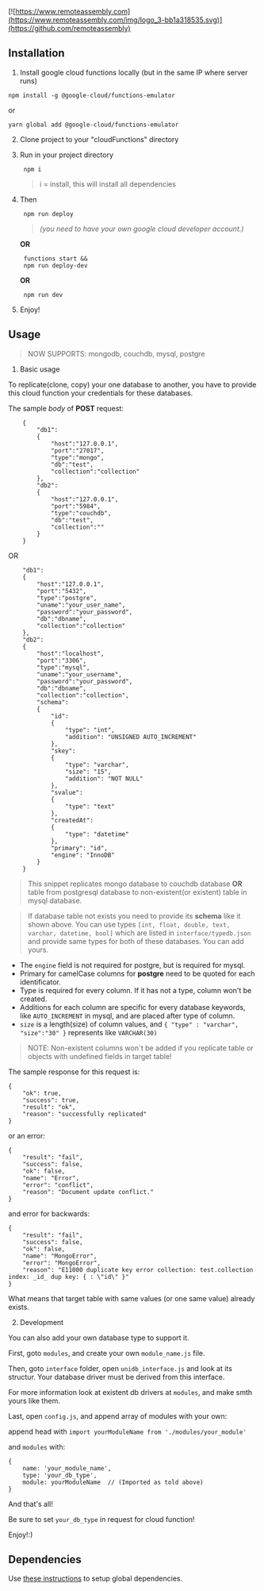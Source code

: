 [![https://www.remoteassembly.com](https://www.remoteassembly.com/img/logo_3-bb1a318535.svg)](https://github.com/remoteassembly)

## Installation

1. Install google cloud functions locally (but in the same IP where server runs)
```
npm install -g @google-cloud/functions-emulator
```
or
```
yarn global add @google-cloud/functions-emulator
```

2. Clone project to your "cloudFunctions" directory

3. Run in your project directory

        npm i
    >i = install, this will install all dependencies
4. Then

        npm run deploy
    >*(you need to have your own google cloud developer account.)*
    

    **OR**

        functions start &&
        npm run deploy-dev

    **OR**

        npm run dev

5. Enjoy!


## Usage

> NOW SUPPORTS: mongodb, couchdb, mysql, postgre

1. Basic usage

To replicate(clone, copy) your one database to another, you have to provide this cloud function your credentials for these databases.

The sample *body* of **POST** request:

```
    {
        "db1":
        {
            "host":"127.0.0.1",
            "port":"27017",
            "type":"mongo",
            "db":"test",
            "collection":"collection"
        },
        "db2":
        {
            "host":"127.0.0.1",
            "port":"5984",
            "type":"couchdb",
            "db":"test",
            "collection":""
        }
    }
```

OR

```
    "db1":
	{
		"host":"127.0.0.1",
		"port":"5432",
		"type":"postgre",
		"uname":"your_user_name",
		"password":"your_password",
		"db":"dbname",
		"collection":"collection"
	},
    "db2":
    {
        "host":"localhost",
		"port":"3306",
		"type":"mysql",
		"uname":"your_username",
		"password":"your_password",
		"db":"dbname",
		"collection":"collection",
        "schema":
		{
			"id": 
			{
				"type": "int",
				"addition": "UNSIGNED AUTO_INCREMENT"
			},
			"skey":
			{
				"type": "varchar",
                "size": "15",
                "addition": "NOT NULL"
			},
			"svalue":
			{
				"type": "text"
			},
			"createdAt":
			{
				"type": "datetime"
			},
			"primary": "id",
			"engine": "InnoDB"
		}
    }
```

> This snippet replicates mongo database to couchdb database **OR** table from postgresql database to non-existent(or existent) table in mysql database.

> If database table not exists you need to provide its **schema** like it shown above. You can use types `[int, float, double, text, varchar, datetime, bool]` which are listed in `interface/typedb.json` and provide same types for both of these databases. You can add yours.
    
- The `engine` field is not required for postgre, but is required for mysql.
- Primary for camelCase columns for **postgre** need to be quoted for each identificator.
- Type is required for every column. If it has not a type, column won't be created.
- Additions for each column are specific for every database keywords, like `AUTO_INCREMENT` in mysql, and are placed after type of column.
- `size` is a length(size) of column values, and `{ "type" : "varchar", "size":"30" }` represents like `VARCHAR(30)`

> NOTE: Non-existent columns won`t be added if you replicate table or objects with undefined fields in target table!


The sample response for this request is:

```
{
    "ok": true,
    "success": true,
    "result": "ok",
    "reason": "successfully replicated"
}
```

or an error:

```
{
    "result": "fail",
    "success": false,
    "ok": false,
    "name": "Error",
    "error": "conflict",
    "reason": "Document update conflict."
}
```

and error for backwards:

```
{
    "result": "fail",
    "success": false,
    "ok": false,
    "name": "MongoError",
    "error": "MongoError",
    "reason": "E11000 duplicate key error collection: test.collection index: _id_ dup key: { : \"id\" }"
}
```

What means that target table with same values (or one same value) already exists.

2. Development

You can also add your own database type to support it.

First, goto `modules`, and create your own `module_name.js` file.

Then, goto `interface` folder, open `unidb_interface.js` and look at its structur.
Your database driver must be derived from this interface.

For more information look at existent db drivers at `modules`, and make smth yours like them.

Last, open `config.js`, and append array of modules with your own:

append head with `import yourModuleName from './modules/your_module'`

and `modules` with:

```
{
    name: 'your_module_name',
    type: 'your_db_type',
    module: yourModuleName  // (Imported as told above)
}
```

And that's all!

Be sure to set `your_db_type` in request for cloud function!

Enjoy!:)

## Dependencies
Use [these instructions](https://cloud.google.com/functions/docs/deploying/) to setup global dependencies.
